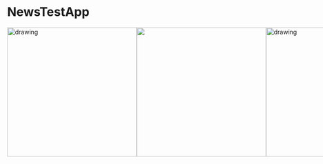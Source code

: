 # NewsTestApp
<div style="display: flex; flex-direction: row">
<img src="https://user-images.githubusercontent.com/93911341/176009176-3d30cf56-2a56-44e4-9fa0-ef561067a381.jpg" alt="drawing" width="300"/>
<img src="https://user-images.githubusercontent.com/93911341/176009209-570e6c25-a91b-4021-ae8b-5b370eb7aff4.jpg" width="300"/>
<img src="https://user-images.githubusercontent.com/93911341/176009216-079675ae-7a7e-453e-a432-d1b572a2e720.jpg" alt="drawing" width="300"/>
</div>
